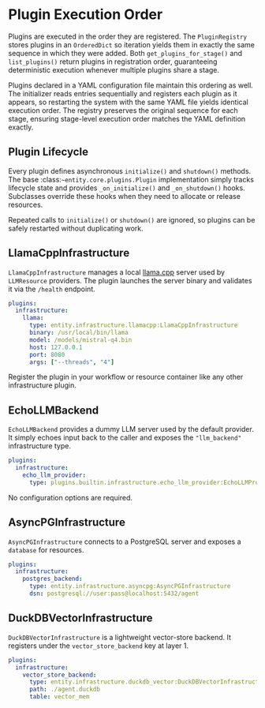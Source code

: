 # Plugin Execution Order

Plugins are executed in the order they are registered. The `PluginRegistry`
stores plugins in an `OrderedDict` so iteration yields them in exactly the
same sequence in which they were added. Both `get_plugins_for_stage()` and
`list_plugins()` return plugins in registration order, guaranteeing
deterministic execution whenever multiple plugins share a stage.

Plugins declared in a YAML configuration file maintain this ordering as well.
The initializer reads entries sequentially and registers each plugin as it
appears, so restarting the system with the same YAML file yields identical
execution order. The registry preserves the original sequence for each stage,
ensuring stage-level execution order matches the YAML definition exactly.

## Plugin Lifecycle

Every plugin defines asynchronous `initialize()` and `shutdown()` methods.  The
base :class:`~entity.core.plugins.Plugin` implementation simply tracks lifecycle
state and provides `_on_initialize()` and `_on_shutdown()` hooks.  Subclasses
override these hooks when they need to allocate or release resources.

Repeated calls to `initialize()` or `shutdown()` are ignored, so plugins can be
safely restarted without duplicating work.

## LlamaCppInfrastructure

`LlamaCppInfrastructure` manages a local [llama.cpp](https://github.com/ggerganov/llama.cpp)
server used by `LLMResource` providers. The plugin launches the server binary and
validates it via the `/health` endpoint.

```yaml
plugins:
  infrastructure:
    llama:
      type: entity.infrastructure.llamacpp:LlamaCppInfrastructure
      binary: /usr/local/bin/llama
      model: /models/mistral-q4.bin
      host: 127.0.0.1
      port: 8080
      args: ["--threads", "4"]
```

Register the plugin in your workflow or resource container like any other
infrastructure plugin.

## EchoLLMBackend

`EchoLLMBackend` provides a dummy LLM server used by the default provider. It simply echoes input
back to the caller and exposes the `"llm_backend"` infrastructure type.

```yaml
plugins:
  infrastructure:
    echo_llm_provider:
      type: plugins.builtin.infrastructure.echo_llm_provider:EchoLLMProvider
```

No configuration options are required.

## AsyncPGInfrastructure

`AsyncPGInfrastructure` connects to a PostgreSQL server and exposes a
`database` for resources.

```yaml
plugins:
  infrastructure:
    postgres_backend:
      type: entity.infrastructure.asyncpg:AsyncPGInfrastructure
      dsn: postgresql://user:pass@localhost:5432/agent
```

## DuckDBVectorInfrastructure

`DuckDBVectorInfrastructure` is a lightweight vector-store backend. It
registers under the `vector_store_backend` key at layer 1.

```yaml
plugins:
  infrastructure:
    vector_store_backend:
      type: entity.infrastructure.duckdb_vector:DuckDBVectorInfrastructure
      path: ./agent.duckdb
      table: vector_mem
```

